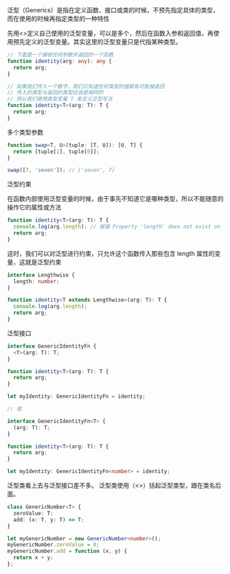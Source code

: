 泛型（Generics）是指在定义函数、接口或类的时候，不预先指定具体的类型，而在使用的时候再指定类型的一种特性

先用<>定义自己使用的泛型变量，可以是多个，然后在函数入参和返回值，再使用预先定义的泛型变量。其实这里的泛型变量只是代指某种类型。

```ts
// 下面是一个接收任何参数并返回的一个函数
function identity(arg: any): any {
  return arg;
}

// 如果我们传入一个数字，我们只知道任何类型的值都有可能被返回
// 传入的类型与返回的类型应该是相同的
// 所以我们使用类型变量 T 来定义泛型写法
function identity<T>(arg: T): T {
  return arg;
}
```

多个类型参数

```ts
function swap<T, U>(tuple: [T, U]): [U, T] {
  return [tuple[1], tuple[0]];
}

swap([7, 'seven']); // ['seven', 7]
```

泛型约束

在函数内部使用泛型变量的时候，由于事先不知道它是哪种类型，所以不能随意的操作它的属性或方法

```ts
function identity<T>(arg: T): T {
  console.log(arg.length); // 报错 Property 'length' does not exist on type 'T'.
  return arg;
}
```

这时，我们可以对泛型进行约束，只允许这个函数传入那些包含 length 属性的变量，这就是泛型约束

```ts
interface Lengthwise {
  length: number;
}

function identity<T extends Lengthwise>(arg: T): T {
  console.log(arg.length);
  return arg;
}
```

泛型接口

```ts
interface GenericIdentityFn {
  <T>(arg: T): T;
}

function identity<T>(arg: T): T {
  return arg;
}

let myIdentity: GenericIdentityFn = identity;

// 或

interface GenericIdentityFn<T> {
  (arg: T): T;
}

function identity<T>(arg: T): T {
  return arg;
}

let myIdentity: GenericIdentityFn<number> = identity;
```

泛型类看上去与泛型接口差不多。 泛型类使用（<>）括起泛型类型，跟在类名后面。

```ts
class GenericNumber<T> {
  zeroValue: T;
  add: (x: T, y: T) => T;
}

let myGenericNumber = new GenericNumber<number>();
myGenericNumber.zeroValue = 0;
myGenericNumber.add = function (x, y) {
  return x + y;
};
```
